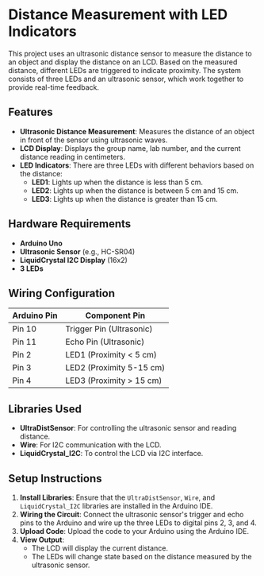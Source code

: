 # Distance Measurement with LED Indicators

This project uses an ultrasonic distance sensor to measure the distance to an object and display the distance on an LCD. Based on the measured distance, different LEDs are triggered to indicate proximity. The system consists of three LEDs and an ultrasonic sensor, which work together to provide real-time feedback.



## Features
- **Ultrasonic Distance Measurement**: Measures the distance of an object in front of the sensor using ultrasonic waves.
- **LCD Display**: Displays the group name, lab number, and the current distance reading in centimeters.
- **LED Indicators**: There are three LEDs with different behaviors based on the distance:
  - **LED1**: Lights up when the distance is less than 5 cm.
  - **LED2**: Lights up when the distance is between 5 cm and 15 cm.
  - **LED3**: Lights up when the distance is greater than 15 cm.



## Hardware Requirements
- **Arduino Uno** 
- **Ultrasonic Sensor** (e.g., HC-SR04)
- **LiquidCrystal I2C Display** (16x2)
- **3 LEDs**


## Wiring Configuration
| Arduino Pin | Component Pin |
|-------------|---------------|
| Pin 10      | Trigger Pin (Ultrasonic) |
| Pin 11      | Echo Pin (Ultrasonic)    |
| Pin 2       | LED1 (Proximity < 5 cm)   |
| Pin 3       | LED2 (Proximity 5-15 cm)  |
| Pin 4       | LED3 (Proximity > 15 cm)  |



## Libraries Used
- **UltraDistSensor**: For controlling the ultrasonic sensor and reading distance.
- **Wire**: For I2C communication with the LCD.
- **LiquidCrystal_I2C**: To control the LCD via I2C interface.


## Setup Instructions
1. **Install Libraries**: Ensure that the `UltraDistSensor`, `Wire`, and `LiquidCrystal_I2C` libraries are installed in the Arduino IDE.
2. **Wiring the Circuit**: Connect the ultrasonic sensor's trigger and echo pins to the Arduino and wire up the three LEDs to digital pins 2, 3, and 4.
3. **Upload Code**: Upload the code to your Arduino using the Arduino IDE.
4. **View Output**:
   - The LCD will display the current distance.
   - The LEDs will change state based on the distance measured by the ultrasonic sensor.
